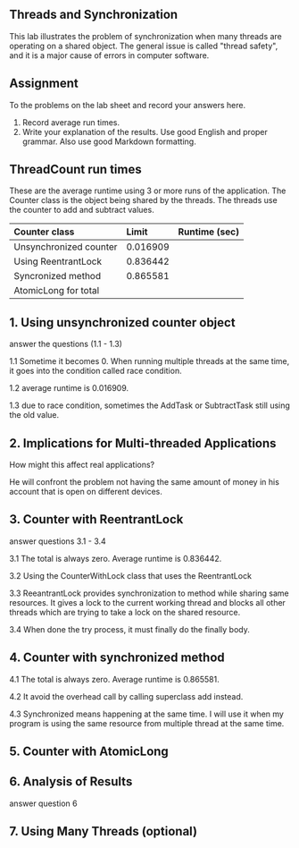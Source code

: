 ## Threads and Synchronization

This lab illustrates the problem of synchronization when many threads are operating on a shared object.  The general issue is called "thread safety", and it is a major cause of errors in computer software.

## Assignment

To the problems on the lab sheet and record your answers here.

1. Record average run times.
2. Write your explanation of the results.  Use good English and proper grammar.  Also use good Markdown formatting.

## ThreadCount run times

These are the average runtime using 3 or more runs of the application.
The Counter class is the object being shared by the threads.
The threads use the counter to add and subtract values.

| Counter class           | Limit              | Runtime (sec)   |
|:------------------------|:-------------------|-----------------|
| Unsynchronized counter  |0.016909            |                 |
| Using ReentrantLock     |0.836442            |                 |
| Syncronized method      |0.865581            |                 |
| AtomicLong for total    |                    |                 |

## 1. Using unsynchronized counter object

answer the questions (1.1 - 1.3)

1.1 Sometime it becomes 0. When running multiple threads at the same time, it goes into the condition called race condition.

1.2 average runtime is 0.016909.

1.3 due to race condition, sometimes the AddTask or SubtractTask still using the old value.

## 2. Implications for Multi-threaded Applications

How might this affect real applications?  

He will confront the problem not having the same amount of money in his 
account that is open on different devices.

## 3. Counter with ReentrantLock

answer questions 3.1 - 3.4

3.1 The total is always zero. Average runtime is 0.836442.

3.2 Using the CounterWithLock class that uses the ReentrantLock

3.3 ReeantrantLock provides synchronization to method while sharing same resources. It gives a lock to the current working thread and blocks all other threads which are trying to take a lock on the shared resource.

3.4 When done the try process, it must finally do the finally body.

## 4. Counter with synchronized method

4.1 The total is always zero. Average runtime is 0.865581.

4.2 It avoid the overhead call by calling superclass add instead.

4.3 Synchronized means happening at the same time. I will use it when my program is using the same resource from multiple thread at the same time.

## 5. Counter with AtomicLong



## 6. Analysis of Results

answer question 6

## 7. Using Many Threads (optional)

